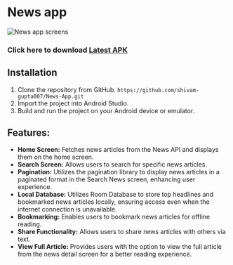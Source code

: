 # News app

![News app screens](https://github.com/shivam-gupta007/News-App/assets/83108424/5fda8794-3d7a-46d2-96bb-ec97e06900a7)

### Click here to download [Latest APK](https://drive.google.com/file/d/10gtLxFmivuzEUYd-wXpNKSWgOAfD4J1P/view?usp=sharing) 


## Installation
1. Clone the repository from GitHub.
   ``https://github.com/shivam-gupta007/News-App.git``
2. Import the project into Android Studio.
3. Build and run the project on your Android device or emulator.

## Features:

- **Home Screen:** Fetches news articles from the News API and displays them on the home screen.
- **Search Screen:** Allows users to search for specific news articles.
- **Pagination:** Utilizes the pagination library to display news articles in a paginated format in the Search News screen, enhancing user experience.
- **Local Database:** Utilizes Room Database to store top headlines and bookmarked news articles locally, ensuring access even when the internet connection is unavailable.
- **Bookmarking:** Enables users to bookmark news articles for offline reading.
- **Share Functionality:** Allows users to share news articles with others via text.
- **View Full Article:** Provides users with the option to view the full article from the news detail screen for a better reading experience.


